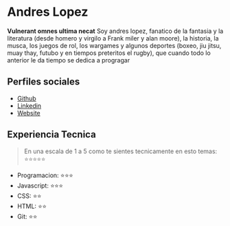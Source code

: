 # Andres Lopez

**Vulnerant omnes ultima necat**
Soy andres lopez, fanatico de la fantasia y la literatura (desde homero y virgilo a Frank miler y alan moore), la historia, la musca, los juegos de rol, los wargames y algunos deportes (boxeo, jiu jitsu, muay thay, futubo y en tiempos preteritos el rugby), que cuando todo lo anterior le da tiempo se dedica a progragar


## Perfiles sociales

- [Github](https://github.com/maitahlcor)
- [Linkedin](https://www.linkedin.com/in/andres-lopez-082baa29/)
- [Website](https://www.games-workshop.com/en-WW/leman-russ-primarch-of-the-space-wolves-gw-2022)

## Experiencia Tecnica
> En una escala de 1 a 5 como te sientes tecnicamente en esto temas:  ⭐️⭐️⭐️⭐️⭐️

- Programacion: ⭐️⭐️⭐️
- Javascript: ⭐️⭐️⭐️
- CSS: ⭐️⭐️
- HTML: ⭐️⭐️
- Git: ⭐️⭐️
